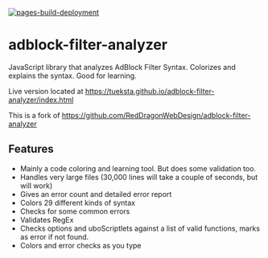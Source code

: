 [![pages-build-deployment](https://github.com/tueksta/adblock-filter-analyzer/actions/workflows/pages/pages-build-deployment/badge.svg)](https://github.com/tueksta/adblock-filter-analyzer/actions/workflows/pages/pages-build-deployment)

# adblock-filter-analyzer
JavaScript library that analyzes AdBlock Filter Syntax. Colorizes and explains the syntax. Good for learning.

Live version located at https://tueksta.github.io/adblock-filter-analyzer/index.html

This is a fork of https://github.com/RedDragonWebDesign/adblock-filter-analyzer

## Features

- Mainly a code coloring and learning tool. But does some validation too.
- Handles very large files (30,000 lines will take a couple of seconds, but will work)
- Gives an error count and detailed error report
- Colors 29 different kinds of syntax
- Checks for some common errors
- Validates RegEx
- Checks options and uboScriptlets against a list of valid functions, marks as error if not found.
- Colors and error checks as you type
